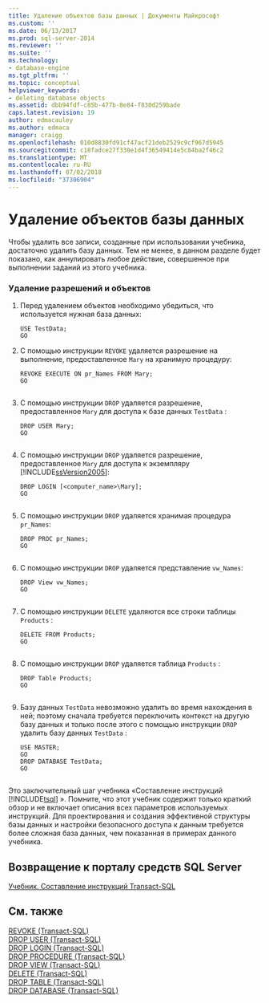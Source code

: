```yaml
---
title: Удаление объектов базы данных | Документы Майкрософт
ms.custom: ''
ms.date: 06/13/2017
ms.prod: sql-server-2014
ms.reviewer: ''
ms.suite: ''
ms.technology:
- database-engine
ms.tgt_pltfrm: ''
ms.topic: conceptual
helpviewer_keywords:
- deleting database objects
ms.assetid: dbb94fdf-c85b-477b-8e84-f830d259bade
caps.latest.revision: 19
author: edmacauley
ms.author: edmaca
manager: craigg
ms.openlocfilehash: 010d8830fd91cf47acf21deb2529c9cf967d5945
ms.sourcegitcommit: c18fadce27f330e1d4f36549414e5c84ba2f46c2
ms.translationtype: MT
ms.contentlocale: ru-RU
ms.lasthandoff: 07/02/2018
ms.locfileid: "37306904"
---
```

# <a name="deleting-database-objects"></a>Удаление объектов базы данных
  Чтобы удалить все записи, созданные при использовании учебника, достаточно удалить базу данных. Тем не менее, в данном разделе будет показано, как аннулировать любое действие, совершенное при выполнении заданий из этого учебника.  
  
### <a name="removing-permissions-and-objects"></a>Удаление разрешений и объектов  
  
1.  Перед удалением объектов необходимо убедиться, что используется нужная база данных:  
  
    ```  
    USE TestData;  
    GO  
    ```  
  
2.  С помощью инструкции `REVOKE` удаляется разрешение на выполнение, предоставленное `Mary` на хранимую процедуру:  
  
    ```  
    REVOKE EXECUTE ON pr_Names FROM Mary;  
    GO  
  
    ```  
  
3.  С помощью инструкции `DROP` удаляется разрешение, предоставленное `Mary` для доступа к базе данных `TestData` :  
  
    ```  
    DROP USER Mary;  
    GO  
  
    ```  
  
4.  С помощью инструкции `DROP` удаляется разрешение, предоставленное `Mary` для доступа к экземпляру [!INCLUDE[ssVersion2005](../includes/ssversion2005-md.md)]:  
  
    ```  
    DROP LOGIN [<computer_name>\Mary];  
    GO  
  
    ```  
  
5.  С помощью инструкции `DROP` удаляется хранимая процедура `pr_Names`:  
  
    ```  
    DROP PROC pr_Names;  
    GO  
  
    ```  
  
6.  С помощью инструкции `DROP` удаляется представление `vw_Names`:  
  
    ```  
    DROP View vw_Names;  
    GO  
  
    ```  
  
7.  С помощью инструкции `DELETE` удаляются все строки таблицы `Products` :  
  
    ```  
    DELETE FROM Products;  
    GO  
  
    ```  
  
8.  С помощью инструкции `DROP` удаляется таблица `Products` :  
  
    ```  
    DROP Table Products;  
    GO  
  
    ```  
  
9. Базу данных `TestData` невозможно удалить во время нахождения в ней; поэтому сначала требуется переключить контекст на другую базу данных и только после этого с помощью инструкции `DROP` удалить базу данных `TestData` :  
  
    ```  
    USE MASTER;  
    GO  
    DROP DATABASE TestData;  
    GO  
  
    ```  
  
 Это заключительный шаг учебника «Составление инструкций [!INCLUDE[tsql](../includes/tsql-md.md)] ». Помните, что этот учебник содержит только краткий обзор и не включает описания всех параметров используемых инструкций. Для проектирования и создания эффективной структуры базы данных и настройки безопасного доступа к данным требуется более сложная база данных, чем показанная в примерах данного учебника.  
  
## <a name="return-to-sql-server-tools-portal"></a>Возвращение к порталу средств SQL Server  
 [Учебник. Составление инструкций Transact-SQL](tutorial-writing-transact-sql-statements.md)  
  
## <a name="see-also"></a>См. также  
 [REVOKE (Transact-SQL)](/sql/t-sql/statements/revoke-transact-sql)   
 [DROP USER (Transact-SQL)](/sql/t-sql/statements/drop-user-transact-sql)   
 [DROP LOGIN (Transact-SQL)](/sql/t-sql/statements/drop-login-transact-sql)   
 [DROP PROCEDURE (Transact-SQL)](/sql/t-sql/statements/drop-procedure-transact-sql)   
 [DROP VIEW (Transact-SQL)](/sql/t-sql/statements/drop-view-transact-sql)   
 [DELETE (Transact-SQL)](/sql/t-sql/statements/delete-transact-sql)   
 [DROP TABLE (Transact-SQL)](/sql/t-sql/statements/drop-table-transact-sql)   
 [DROP DATABASE (Transact-SQL)](/sql/t-sql/statements/drop-database-audit-specification-transact-sql)  
  
  
